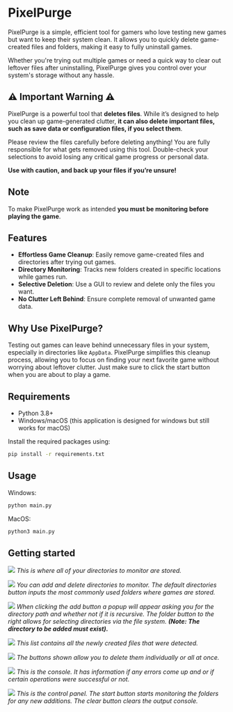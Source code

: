 # PixelPurge

PixelPurge is a simple, efficient tool for gamers who love testing new games but want to keep their system clean. It allows you to quickly delete game-created files and folders, making it easy to fully uninstall games.

Whether you're trying out multiple games or need a quick way to clear out leftover files after uninstalling, PixelPurge gives you control over your system's storage without any hassle.

## ⚠️ Important Warning ⚠️
PixelPurge is a powerful tool that **deletes files**. While it’s designed to help you clean up game-generated clutter, **it can also delete important files, such as save data or configuration files, if you select them**.

Please review the files carefully before deleting anything! You are fully responsible for what gets removed using this tool. Double-check your selections to avoid losing any critical game progress or personal data.

**Use with caution, and back up your files if you’re unsure!**

## Note
To make PixelPurge work as intended **you must be monitoring before playing the game**.



## Features

- **Effortless Game Cleanup**: Easily remove game-created files and directories after trying out games.
- **Directory Monitoring**: Tracks new folders created in specific locations while games run.
- **Selective Deletion**: Use a GUI to review and delete only the files you want.
- **No Clutter Left Behind**: Ensure complete removal of unwanted game data.


## Why Use PixelPurge?

Testing out games can leave behind unnecessary files in your system, especially in directories like `AppData`. PixelPurge simplifies this cleanup process, allowing you to focus on finding your next favorite game without worrying about leftover clutter.
Just make sure to click the start button when you are about to play a game.


## Requirements

- Python 3.8+
- Windows/macOS (this application is designed for windows but still works for macOS)

Install the required packages using:
```bash
pip install -r requirements.txt
```

## Usage
Windows:
```bash
python main.py
```
MacOS:
```bash
python3 main.py
```

## Getting started
![](ignore/listtree.png)
*This is where all of your directories to monitor are stored.*

![](ignore/directories_to_monitor.png)
*You can add and delete directories to monitor. The default directories button inputs the most commonly used folders where games are stored.*

![](ignore/adding.png)
*When clicking the add button a popup will appear asking you for the directory path and whether not if it is recursive. The folder button to the right allows for selecting directories via the file system. **(Note: The directory to be added must exist).***

![](ignore/listbox.png)
*This list contains all the newly created files that were detected.*

![](ignore/listbox_buttons.png)
*The buttons shown allow you to delete them individually or all at once.*

![](ignore/console.png)
*This is the console. It has information if any errors come up and or if certain operations were successful or not.*

![](ignore/control%20panel.png)
*This is the control panel. The start button starts monitoring the folders for any new additions. The clear button clears the output console.*